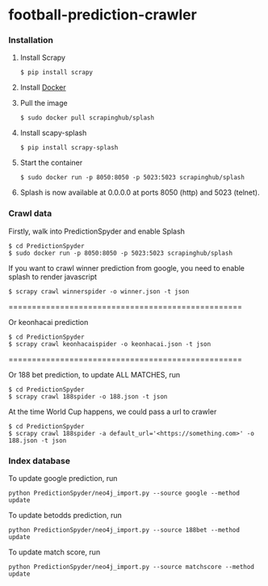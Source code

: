 # football-prediction-crawler

###  Installation

1. Install Scrapy
    ```
    $ pip install scrapy
    ```

2. Install [Docker](https://www.digitalocean.com/community/tutorials/how-to-install-docker-compose-on-ubuntu-16-04)

3. Pull the image
    ```
    $ sudo docker pull scrapinghub/splash
    ```

4. Install scapy-splash
    ```
    $ pip install scrapy-splash

5. Start the container
    ```
    $ sudo docker run -p 8050:8050 -p 5023:5023 scrapinghub/splash
    ```

6. Splash is now available at 0.0.0.0 at ports 8050 (http) and 5023 (telnet).

### Crawl data

Firstly, walk into PredictionSpyder and enable Splash
 
    $ cd PredictionSpyder
    $ sudo docker run -p 8050:8050 -p 5023:5023 scrapinghub/splash


If you want to crawl winner prediction from google, you need to enable splash to render javascript
    
    $ scrapy crawl winnerspider -o winner.json -t json

==================================================

Or keonhacai prediction

    $ cd PredictionSpyder
    $ scrapy crawl keonhacaispider -o keonhacai.json -t json

==================================================

Or 188 bet prediction, to update ALL MATCHES, run

    $ cd PredictionSpyder
    $ scrapy crawl 188spider -o 188.json -t json

At the time World Cup happens, we could pass a url to crawler
    
    $ cd PredictionSpyder
    $ scrapy crawl 188spider -a default_url='<https://something.com>' -o 188.json -t json


    
### Index database

To update google prediction, run

    python PredictionSpyder/neo4j_import.py --source google --method update
    
To update betodds prediction, run

    python PredictionSpyder/neo4j_import.py --source 188bet --method update

To update match score, run

    python PredictionSpyder/neo4j_import.py --source matchscore --method update